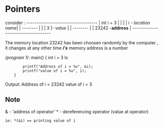 # Pointers

consider :
    ------------------------------------
    |         int i = 3                |
    |                                  |
    |              i  - *location name*|
    |          --------                |
    |          |  3   |- *value*       |
    |          --------                |
    |            23242 -**address**    |
    ------------------------------------

The memory location 23242 has been choosen randomly by the computer , it changes at any other time
***i's*** memory address is a number 

/*program 1*/:
        main()
        {
            int i = 3
ls

            printf("Address of i = %u", &i);
            printf("value of i = %u", i);
        }

Output:
        Address of i =  23242
        value of i = 3 

## Note
&  - 'address of operator'
\* - dereferencing operator (value at operator)

    ie: *(&i) == printing value of i
